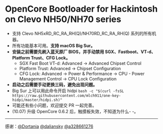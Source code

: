 # OpenCore Bootloader for Hackintosh on Clevo NH50/NH70 series
+ 支持 Clevo NH5xRD_RC_RA_RH(Q)/NH70RD_RC_RA_RH(Q) 系列的所有机器。
+ 所有功能基本可用。**支持 macOS Big Sur。**
+ **安装之前需要先刷入蓝天原厂 BIOS，并手动禁用 SGX、Fastboot、VT-d、Platform Trust、CFG Lock。**
    - SGX Fast Boot VT-d: Advanced -> Advanced Chipset Control
    - Platform Trust: Advanced -> Chipset Configuration
    - CFG Lock: Advanced -> Power & Performance -> CPU - Power Management Control -> CPU Lock Configuration
+ **启动之后需要手动更换三码，避免出现问题。**
+ Big Sur 上可以用此命令开启 hidpi `bash -c "$(curl -fsSL https://raw.githubusercontent.com/mlch911/one-key-hidpi/master/hidpi.sh)"`
+ 可能还有些小问题，欢迎提交 PR 一起完善。
+ (10.07) 升级 OpenCore 0.6.2 后，触摸板失效，不知道为什么- -。
-----------------------------------------
感谢：[@Dortania](https://github.com/dortania) [@daliansky](https://github.com/daliansky) [@a328661276](https://github.com/a328661276)
